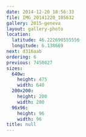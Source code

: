 ```yaml
---
date: 2014-12-20 18:56:33
file: IMG_20141220_185632
gallery: 2015-geneva
layout: gallery-photo
location:
  latitude: 46.222690555556
  longitude: 6.138669
next: d316aab
ordering: 6
previous: 7450027
sizes:
  640w:
    height: 475
    width: 640
  200x200:
    height: 200
    width: 200
  96x96:
    height: 96
    width: 96
title: null
---
```

